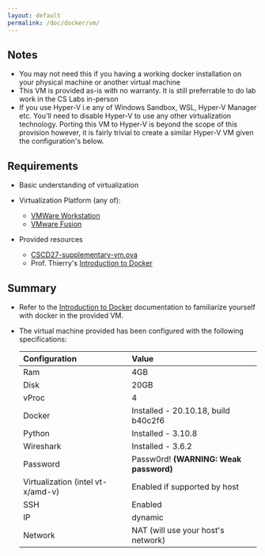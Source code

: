 ```yaml
---
layout: default
permalink: /doc/docker/vm/
---
```


## Notes ##
- You may not need this if you having a working docker installation on your physical machine or another virtual machine
- This VM is provided as-is with no warranty. It is still preferrable to do lab work in the CS Labs in-person
- If you use Hyper-V i.e any of Windows Sandbox, WSL, Hyper-V Manager etc. You'll need to disable Hyper-V to use any other virtualization technology. Porting this VM to Hyper-V is beyond the scope of this provision however, it is fairly trivial to create a similar Hyper-V VM given the configuration's below.

## Requirements ##
- Basic understanding of virtualization
- Virtualization Platform (any of):
    - [VMWare Workstation](https://customerconnect.vmware.com/en/downloads/info/slug/desktop_end_user_computing/vmware_workstation_player/16_0)
    - [VMware Fusion](https://customerconnect.vmware.com/evalcenter?p=fusion-player-personal)

- Provided resources
    - [CSCD27-supplementary-vm.ova](https://utoronto-my.sharepoint.com/:u:/g/personal/kc_udonsi_mail_utoronto_ca/ETgmPgVr_-tJq9lipPYF7pUBZnrknOQH_-vtmG2K9m6pPg?e=hYNhFP)
    - Prof. Thierry's [Introduction to Docker](https://glitchnsec.github.io/CSCD27H3F22/doc/docker/)

## Summary ##
- Refer to the [Introduction to Docker](https://glitchnsec.github.io/CSCD27H3F22/doc/docker/) documentation to familiarize yourself with docker in the provided VM.

- The virtual machine provided has been configured with the following specifications:

    | Configuration | Value |
    |:----|:----|
    | Ram | 4GB |
    | Disk | 20GB |
    | vProc | 4 |
    | Docker | Installed - 20.10.18, build b40c2f6|
    | Python | Installed - 3.10.8|
    | Wireshark | Installed - 3.6.2|
    | Password | Passw0rd! **(WARNING: Weak password)**|
    | Virtualization (intel vt-x/amd-v) | Enabled if supported by host |
    | SSH | Enabled |
    | IP | dynamic |
    | Network | NAT (will use your host's network)|

